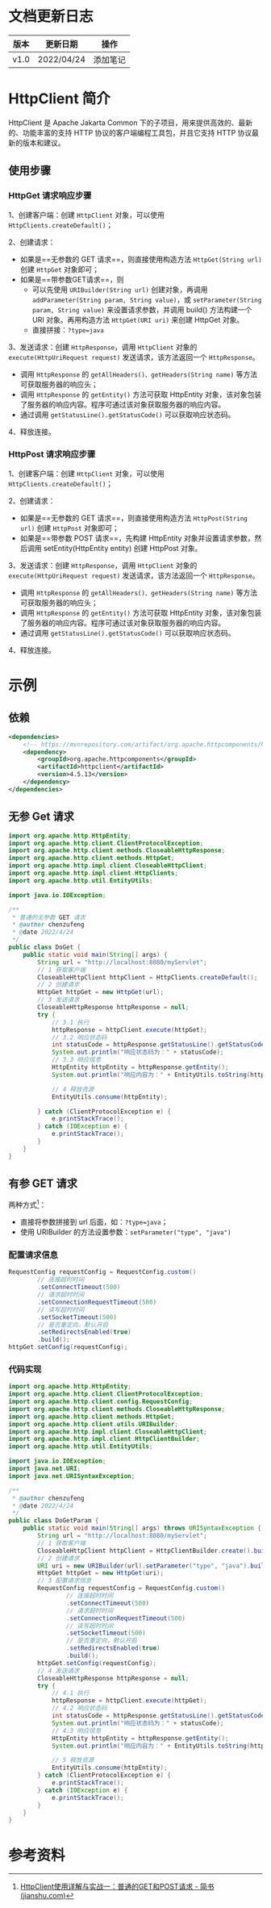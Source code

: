 # 文档更新日志

| 版本 | 更新日期   | 操作     |
| ---- | ---------- | -------- |
| v1.0 | 2022/04/24 | 添加笔记 |

# HttpClient 简介

HttpClient 是 Apache Jakarta Common 下的子项目，用来提供高效的、最新的、功能丰富的支持 HTTP 协议的客户端编程工具包，并且它支持 HTTP 协议最新的版本和建议。

## 使用步骤

### HttpGet 请求响应步骤

1、创建客户端：创建 `HttpClient` 对象，可以使用 `HttpClients.createDefault()`；

2、创建请求：

- 如果是==无参数的 GET 请求==，则直接使用构造方法 `HttpGet(String url)` 创建 `HttpGet` 对象即可；
- 如果是==带参数GET请求==，则
  - 可以先使用 `URIBuilder(String url)` 创建对象，再调用 `addParameter(String param, String value)`，或 `setParameter(String param, String value)` 来设置请求参数，并调用 build() 方法构建一个 URI 对象。再用构造方法 `HttpGet(URI uri)` 来创建 HttpGet 对象。
  - 直接拼接：`?type=java`

3、发送请求：创建 `HttpResponse`，调用 `HttpClient` 对象的 `execute(HttpUriRequest request)` 发送请求，该方法返回一个 `HttpResponse`。

- 调用 `HttpResponse` 的 `getAllHeaders()、getHeaders(String name)` 等方法可获取服务器的响应头；
- 调用 `HttpResponse` 的 `getEntity()` 方法可获取 HttpEntity 对象，该对象包装了服务器的响应内容。程序可通过该对象获取服务器的响应内容。
- 通过调用 `getStatusLine().getStatusCode()` 可以获取响应状态码。

4、释放连接。

### HttpPost 请求响应步骤

1、创建客户端：创建 `HttpClient` 对象，可以使用 `HttpClients.createDefault()`；

2、创建请求：

- 如果是==无参数的 GET 请求==，则直接使用构造方法 `HttpPost(String url)` 创建 `HttpPost` 对象即可；
- 如果是==带参数 POST 请求==，先构建 HttpEntity 对象并设置请求参数，然后调用 setEntity(HttpEntity entity) 创建 HttpPost 对象。

3、发送请求：创建 `HttpResponse`，调用 `HttpClient` 对象的 `execute(HttpUriRequest request)` 发送请求，该方法返回一个 `HttpResponse`。

- 调用 `HttpResponse` 的 `getAllHeaders()、getHeaders(String name)` 等方法可获取服务器的响应头；
- 调用 `HttpResponse` 的 `getEntity()` 方法可获取 HttpEntity 对象，该对象包装了服务器的响应内容。程序可通过该对象获取服务器的响应内容。
- 通过调用 `getStatusLine().getStatusCode()` 可以获取响应状态码。

 4、释放连接。

# 示例

## 依赖

```xml
<dependencies>
    <!-- https://mvnrepository.com/artifact/org.apache.httpcomponents/httpclient -->
    <dependency>
        <groupId>org.apache.httpcomponents</groupId>
        <artifactId>httpclient</artifactId>
        <version>4.5.13</version>
    </dependency>
</dependencies>
```

## 无参 Get 请求

```java
import org.apache.http.HttpEntity;
import org.apache.http.client.ClientProtocolException;
import org.apache.http.client.methods.CloseableHttpResponse;
import org.apache.http.client.methods.HttpGet;
import org.apache.http.impl.client.CloseableHttpClient;
import org.apache.http.impl.client.HttpClients;
import org.apache.http.util.EntityUtils;

import java.io.IOException;

/**
 * 普通的无参数 GET 请求
 * @author chenzufeng
 * @date 2022/4/24
 */
public class DoGet {
    public static void main(String[] args) {
        String url = "http://localhost:8080/myServlet";
        // 1 获取客户端
        CloseableHttpClient httpClient = HttpClients.createDefault();
        // 2 创建请求
        HttpGet httpGet = new HttpGet(url);
        // 3 发送请求
        CloseableHttpResponse httpResponse = null;
        try {
            // 3.1 执行
            httpResponse = httpClient.execute(httpGet);
            // 3.2 响应状态码
            int statusCode = httpResponse.getStatusLine().getStatusCode();
            System.out.println("响应状态码为：" + statusCode);
            // 3.3 响应信息
            HttpEntity httpEntity = httpResponse.getEntity();
            System.out.println("响应内容为：" + EntityUtils.toString(httpEntity));

            // 4 释放资源
            EntityUtils.consume(httpEntity);

        } catch (ClientProtocolException e) {
            e.printStackTrace();
        } catch (IOException e) {
            e.printStackTrace();
        }
    }
}
```

## 有参 GET 请求

两种方式[^3]：

- 直接将参数拼接到 url 后面，如：`?type=java`；
- 使用 URIBuilder 的方法设置参数：`setParameter("type", "java")`

### 配置请求信息

```java
RequestConfig requestConfig = RequestConfig.custom()
        // 连接超时时间
        .setConnectTimeout(500)
        // 请求超时时间
        .setConnectionRequestTimeout(500)
        // 读写超时时间
        .setSocketTimeout(500)
        // 是否重定向，默认开启
        .setRedirectsEnabled(true)
        .build();
httpGet.setConfig(requestConfig);
```

### 代码实现

```java
import org.apache.http.HttpEntity;
import org.apache.http.client.ClientProtocolException;
import org.apache.http.client.config.RequestConfig;
import org.apache.http.client.methods.CloseableHttpResponse;
import org.apache.http.client.methods.HttpGet;
import org.apache.http.client.utils.URIBuilder;
import org.apache.http.impl.client.CloseableHttpClient;
import org.apache.http.impl.client.HttpClientBuilder;
import org.apache.http.util.EntityUtils;

import java.io.IOException;
import java.net.URI;
import java.net.URISyntaxException;

/**
 * @author chenzufeng
 * @date 2022/4/24
 */
public class DoGetParam {
    public static void main(String[] args) throws URISyntaxException {
        String url = "http://localhost:8080/myServlet";
        // 1 获取客户端
        CloseableHttpClient httpClient = HttpClientBuilder.create().build();
        // 2 创建请求
        URI uri = new URIBuilder(url).setParameter("type", "java").build();
        HttpGet httpGet = new HttpGet(uri);
        // 3 配置请求信息
        RequestConfig requestConfig = RequestConfig.custom()
                // 连接超时时间
                .setConnectTimeout(500)
                // 请求超时时间
                .setConnectionRequestTimeout(500)
                // 读写超时时间
                .setSocketTimeout(500)
                // 是否重定向，默认开启
                .setRedirectsEnabled(true)
                .build();
        httpGet.setConfig(requestConfig);
        // 4 发送请求
        CloseableHttpResponse httpResponse = null;
        try {
            // 4.1 执行
            httpResponse = httpClient.execute(httpGet);
            // 4.2 响应状态码
            int statusCode = httpResponse.getStatusLine().getStatusCode();
            System.out.println("响应状态码为：" + statusCode);
            // 4.3 响应信息
            HttpEntity httpEntity = httpResponse.getEntity();
            System.out.println("响应内容为：" + EntityUtils.toString(httpEntity));

            // 5 释放资源
            EntityUtils.consume(httpEntity);
        } catch (ClientProtocolException e) {
            e.printStackTrace();
        } catch (IOException e) {
            e.printStackTrace();
        }
    }
}
```



# 参考资料

[^1]:[Java中发送Http请求之httpClient-七国的天下，我要九十九的博客-CSDN博客](https://blog.csdn.net/ABestRookie/article/details/121503091)
[^2]:[springboot实战之常用http客户端整合 - 云+社区 - 腾讯云 (tencent.com)](https://cloud.tencent.com/developer/article/1537173)
[^3]:[HttpClient使用详解与实战一：普通的GET和POST请求 - 简书 (jianshu.com)](https://www.jianshu.com/p/375be5929bed)





